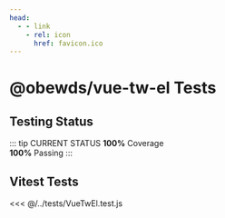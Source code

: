```yaml
---
head:
  - - link
    - rel: icon
      href: favicon.ico
---
```





# @obewds/vue-tw-el Tests



## Testing Status

::: tip CURRENT STATUS
**100%** Coverage  
**100%** Passing
:::



## Vitest Tests

<<< @/../tests/VueTwEl.test.js